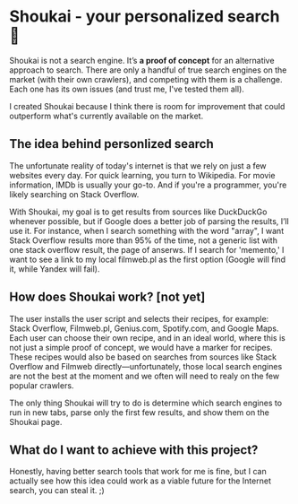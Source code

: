 # Shoukai - your personalized search 🔎

Shoukai is not a search engine. It’s **a proof of concept** for an alternative approach to search. There are only a handful of true search engines on the market (with their own crawlers), and competing with them is a challenge. Each one has its own issues (and trust me, I've tested them all).

I created Shoukai because I think there is room for improvement that could outperform what's currently available on the market.

## The idea behind personlized search

The unfortunate reality of today's internet is that we rely on just a few websites every day. For quick learning, you turn to Wikipedia. For movie information, IMDb is usually your go-to. And if you're a programmer, you're likely searching on Stack Overflow.

With Shoukai, my goal is to get results from sources like DuckDuckGo whenever possible, but if Google does a better job of parsing the results, I’ll use it. For instance, when I search something with the word "array", I want Stack Overflow results more than 95% of the time, not a generic list with one stack overflow result, the page of anserws. If I search for 'memento,' I want to see a link to my local filmweb.pl as the first option (Google will find it, while Yandex will fail).

## How does Shoukai work? [not yet]

The user installs the user script and selects their recipes, for example: Stack Overflow, Filmweb.pl, Genius.com, Spotify.com, and Google Maps. Each user can choose their own recipe, and in an ideal world, where this is not just a simple proof of concept, we would have a marker for recipes. These recipes would also be based on searches from sources like Stack Overflow and Filmweb directly—unfortunately, those local search engines are not the best at the moment and we often will need to realy on the few popular crawlers.

The only thing Shoukai will try to do is determine which search engines to run in new tabs, parse only the first few results, and show them on the Shoukai page.

## What do I want to achieve with this project?
Honestly, having better search tools that work for me is fine, but I can actually see how this idea could work as a viable future for the Internet search, you can steal it. ;)
